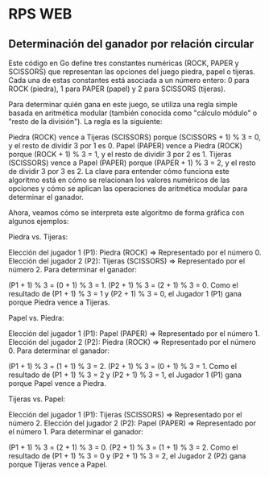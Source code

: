 # RPS WEB


## Determinación del ganador por relación circular

Este código en Go define tres constantes numéricas (ROCK, PAPER y SCISSORS) que representan las opciones del juego piedra, papel o tijeras. Cada una de estas constantes está asociada a un número entero: 0 para ROCK (piedra), 1 para PAPER (papel) y 2 para SCISSORS (tijeras).

Para determinar quién gana en este juego, se utiliza una regla simple basada en aritmética modular (también conocida como "cálculo módulo" o "resto de la división"). La regla es la siguiente:

Piedra (ROCK) vence a Tijeras (SCISSORS) porque (SCISSORS + 1) % 3 = 0, y el resto de dividir 3 por 1 es 0.
Papel (PAPER) vence a Piedra (ROCK) porque (ROCK + 1) % 3 = 1, y el resto de dividir 3 por 2 es 1.
Tijeras (SCISSORS) vence a Papel (PAPER) porque (PAPER + 1) % 3 = 2, y el resto de dividir 3 por 3 es 2.
La clave para entender cómo funciona este algoritmo está en cómo se relacionan los valores numéricos de las opciones y cómo se aplican las operaciones de aritmética modular para determinar el ganador.

Ahora, veamos cómo se interpreta este algoritmo de forma gráfica con algunos ejemplos:

Piedra vs. Tijeras:

Elección del jugador 1 (P1): Piedra (ROCK) => Representado por el número 0.
Elección del jugador 2 (P2): Tijeras (SCISSORS) => Representado por el número 2.
Para determinar el ganador:

(P1 + 1) % 3 = (0 + 1) % 3 = 1.
(P2 + 1) % 3 = (2 + 1) % 3 = 0.
Como el resultado de (P1 + 1) % 3 = 1 y (P2 + 1) % 3 = 0, el Jugador 1 (P1) gana porque Piedra vence a Tijeras.

Papel vs. Piedra:

Elección del jugador 1 (P1): Papel (PAPER) => Representado por el número 1.
Elección del jugador 2 (P2): Piedra (ROCK) => Representado por el número 0.
Para determinar el ganador:

(P1 + 1) % 3 = (1 + 1) % 3 = 2.
(P2 + 1) % 3 = (0 + 1) % 3 = 1.
Como el resultado de (P1 + 1) % 3 = 2 y (P2 + 1) % 3 = 1, el Jugador 1 (P1) gana porque Papel vence a Piedra.

Tijeras vs. Papel:

Elección del jugador 1 (P1): Tijeras (SCISSORS) => Representado por el número 2.
Elección del jugador 2 (P2): Papel (PAPER) => Representado por el número 1.
Para determinar el ganador:

(P1 + 1) % 3 = (2 + 1) % 3 = 0.
(P2 + 1) % 3 = (1 + 1) % 3 = 2.
Como el resultado de (P1 + 1) % 3 = 0 y (P2 + 1) % 3 = 2, el Jugador 2 (P2) gana porque Tijeras vence a Papel.